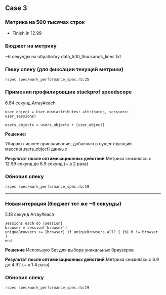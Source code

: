 ## Case 3
### Метрика на 500 тысячах строк
* Finish in 12.99

### Бюджет на метрику
~6 секунды на обработку data_500_thousands_lines.txt

### Пишу спеку (для фиксации текущей метрики)
`rspec spec/work_performance_spec.rb:25`

### Применил профилировщик stackprof speedscope
6.84 секунд Array#each

`user_object = User.new(attributes: attributes, sessions: user_sessions)`

`users_objects = users_objects + [user_object]`

**Решение:**

Убираю лишнее присваивание, добавляю в существующий массив(users_object) данные

**Результат после оптимизационных действий**
Метрика снизилась c 12.99 секунд до 6.9 секунд (~ в 2 раза)

### Обновил спеку
`rspec spec/work_performance_spec.rb:19`

----

### Новая итерация (бюджет тот же ~6 секунды)
5.18 секунд Array#each
```
sessions.each do |session|
browser = session['browser']
uniqueBrowsers += [browser] if uniqueBrowsers.all? { |b| b != browser }
end
```

**Решение**
Использую Set для выбора уникальных браузеров

**Результат после оптимизационных действий**
Метрика снизилась c 6.9 до 4.92 (~ в 1.4 раза)

### Обновил спеку
`rspec spec/work_performance_spec.rb:19`
